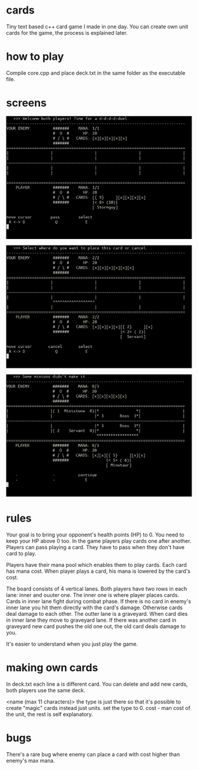 # cards
Tiny text based c++ card game I made in one day. You can create own unit cards for the game, the process is explained later.

# how to play

Compile core.cpp and place deck.txt in the same folder as the executable file.

# screens

![Welcome screen](https://raw.githubusercontent.com/rlyfow/cards/master/screens/scr1.png "Welcome screen")

![Placing card screen](https://raw.githubusercontent.com/rlyfow/cards/master/screens/scr2%20placing%20card.png "Placing card screen")

![Combat screen](https://raw.githubusercontent.com/rlyfow/cards/master/screens/scr3%20combat.png "Combat screen")


# rules
Your goal is to bring your opponent's health points (HP) to 0. You need to keep your HP above 0 too.
In the game players play cards one after another. Players can pass playing a card. They have to pass when they don't have card to play.

Players have their mana pool which enables them to play cards. Each card has mana cost. When player plays a card, his mana is lowered by the card's cost.

The board consists of 4 vertical lanes. Both players have two rows in each lane: inner and ouuter one. The inner one is where player places cards. Cards in inner lane fight during combat phase. If there is no card in enemy's inner lane you hit them directly with the card's damage. Otherwise cards deal damage to each other.
The outter lane is a graveyard. When card dies in inner lane they move to graveyard lane. If there was another card in graveyard new card pushes the old one out, the old card deals damage to you.

It's easier to understand when you just play the game.

# making own cards
In deck.txt each line a is different card. You can delete and add new cards, both players use the same deck.

<name (max 11 characters)> <attack> <hp> <cost> <type>
the type is just there so that it's possible to create "magic" cards instead just units. set the type to 0.
cost - man cost of the unit, the rest is self explanatory.

# bugs
There's a rare bug where enemy can place a card with cost higher than enemy's max mana.
